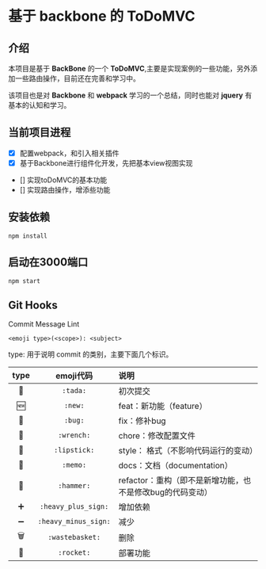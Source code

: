 # 基于 backbone 的 ToDoMVC

## 介绍
本项目是基于 **BackBone** 的一个 **ToDoMVC**,主要是实现案例的一些功能，另外添加一些路由操作，目前还在完善和学习中。

该项目也是对 **Backbone** 和 **webpack** 学习的一个总结，同时也能对 **jquery** 有基本的认知和学习。

## 当前项目进程

- [x] 配置webpack，和引入相关插件
- [x] 基于Backbone进行组件化开发，先把基本view视图实现
- [] 实现toDoMVC的基本功能
- [] 实现路由操作，增添些功能

## 安装依赖
`npm install`

## 启动在3000端口
`npm start`

## Git Hooks

Commit Message Lint

```
<emoji type>(<scope>): <subject>
```

type: 用于说明 commit 的类别，主要下面几个标识。

| type  |      emoji代码       | 说明                                                      |
| :---: | :------------------: | :-------------------------------------------------------- |
|   🎉   |       `:tada:`       | 初次提交                                                  |
|   🆕   |       `:new:`        | feat：新功能（feature）                                   |
|   🐛   |       `:bug:`        | fix：修补bug                                              |
|   🔧   |      `:wrench:`      | chore：修改配置文件                                       |
|   💄   |     `:lipstick:`     | style： 格式（不影响代码运行的变动）                      |
|   📝   |       `:memo:`       | docs：文档（documentation）                               |
|   🔨   |      `:hammer:`      | refactor：重构（即不是新增功能，也不是修改bug的代码变动） |
|   ➕   | `:heavy_plus_sign:`  | 增加依赖                                                  |
|   ➖   | `:heavy_minus_sign:` | 减少                                                      |
|   🗑️   |   `:wastebasket:`    | 删除                                                      |
|   🚀   |      `:rocket:`      | 部署功能                                                  |